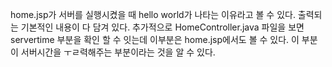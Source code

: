 
home.jsp가 서버를 실행시켰을 때 hello world가 나타는 이유라고 볼 수 있다.
출력되는 기본적인 내용이 다 담겨 있다.
추가적으로 HomeController.java 파일을 보면 servertime 부분을 확인 할 수 잇는데 이부분은 home.jsp에서도 볼 수 있다.
이 부분이 서버시간을 ㅜㄹ력해주는 부분이라는 것을 알 수 있다.
